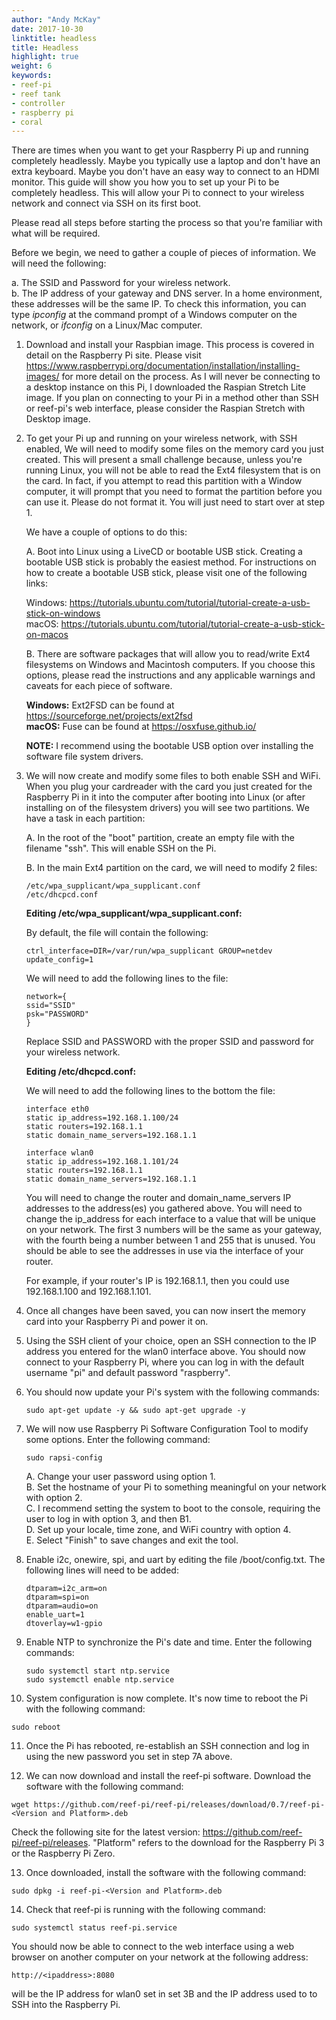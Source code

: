 ```yaml
---
author: "Andy McKay"
date: 2017-10-30
linktitle: headless
title: Headless
highlight: true
weight: 6
keywords:
- reef-pi
- reef tank
- controller
- raspberry pi
- coral
---
```


There are times when you want to get your Raspberry Pi up and running completely headlessly. Maybe you typically use a laptop and don't have an extra keyboard. Maybe you don't have an easy way to connect to an HDMI monitor. This guide will show you how you to set up your Pi to be completely headless. This will allow your Pi to connect to your wireless network and connect via SSH on its first boot. 

Please read all steps before starting the process so that you're familiar with what will be required.

Before we begin, we need to gather a couple of pieces of information. We will need the following:

a. The SSID and Password for your wireless network.  
b. The IP address of your gateway and DNS server. In a home environment, these addresses will be the same IP. To check this information, you can type *ipconfig* at the command prompt of a Windows computer on the network, or *ifconfig* on a Linux/Mac computer.

1. Download and install your Raspbian image. This process is covered in detail on the Raspberry Pi site. Please visit https://www.raspberrypi.org/documentation/installation/installing-images/ for more detail on the process. As I will never be connecting to a desktop instance on this Pi, I downloaded the Raspian Stretch Lite image. If you plan on connecting to your Pi in a method other than SSH or reef-pi's web interface, please consider the Raspian Stretch with Desktop image.

2. To get your Pi up and running on your wireless network, with SSH enabled, We will need to modify some files on the memory card you just created. This will present a small challenge because, unless you're running Linux, you will not be able to read the Ext4 filesystem that is on the card. In fact, if you attempt to read this partition with a Window computer, it will prompt that you need to format the partition before you can use it. Please do not format it. You will just need to start over at step 1. 

   We have a couple of options to do this:

   A. Boot into Linux using a LiveCD or bootable USB stick. Creating a bootable USB stick is probably the easiest method. For instructions on how to create a bootable USB stick, please visit one of the following links:

   Windows: https://tutorials.ubuntu.com/tutorial/tutorial-create-a-usb-stick-on-windows  
   macOS: https://tutorials.ubuntu.com/tutorial/tutorial-create-a-usb-stick-on-macos

   B. There are software packages that will allow you to read/write Ext4 filesystems on Windows and Macintosh computers. If you choose this options, please read the instructions and any applicable warnings and caveats for each piece of software.

   **Windows:** Ext2FSD can be found at https://sourceforge.net/projects/ext2fsd  
   **macOS:** Fuse can be found at https://osxfuse.github.io/

   **NOTE:** I recommend using the bootable USB option over installing the software file system drivers.

3. We will now create and modify some files to both enable SSH and WiFi. When you plug your cardreader with the card you just created for the Raspberry Pi in it into the computer after booting into Linux (or after installing on of the filesystem drivers) you will see two partitions. We have a task in each partition:

   A. In the root of the "boot" partition, create an empty file with the filename "ssh". This will enable SSH on the Pi.

   B. In the main Ext4 partition on the card, we will need to modify 2 files:
   ```
   /etc/wpa_supplicant/wpa_supplicant.conf
   /etc/dhcpcd.conf
   ```

   **Editing /etc/wpa_supplicant/wpa_supplicant.conf:**

   By default, the file will contain the following:
   ```
   ctrl_interface=DIR=/var/run/wpa_supplicant GROUP=netdev
   update_config=1
   ```

   We will need to add the following lines to the file:
   ```
   network={
   ssid="SSID"
   psk="PASSWORD"
   }
   ```

   Replace SSID and PASSWORD with the proper SSID and password for your wireless network.

   **Editing /etc/dhcpcd.conf:**

   We will need to add the following lines to the bottom the file:
   ```
   interface eth0
   static ip_address=192.168.1.100/24
   static routers=192.168.1.1
   static domain_name_servers=192.168.1.1

   interface wlan0
   static ip_address=192.168.1.101/24
   static routers=192.168.1.1
   static domain_name_servers=192.168.1.1
   ```

   You will need to change the router and domain_name_servers IP addresses to the address(es) you gathered above. You will need to change the ip_address for each interface to a value that will be unique on your network. The first 3 numbers will be the same as your gateway, with the fourth being a number between 1 and 255 that is unused. You should be able to see the addresses in use via the interface of your router. 

   For example, if your router's IP is 192.168.1.1, then you could use 192.168.1.100 and 192.168.1.101. 

4. Once all changes have been saved, you can now insert the memory card into your Raspberry Pi and power it on. 

5. Using the SSH client of your choice, open an SSH connection to the IP address you entered for the wlan0 interface above. You should now connect to your Raspberry Pi, where you can log in with the default username "pi" and default password "raspberry". 

6. You should now update your Pi's system with the following commands:
   ```
   sudo apt-get update -y && sudo apt-get upgrade -y
   ```

7. We will now use Raspberry Pi Software Configuration Tool to modify some options. Enter the following command:
   ```
   sudo rapsi-config
   ```

   A. Change your user password using option 1.  
   B. Set the hostname of your Pi to something meaningful on your network with option 2.  
   C. I recommend setting the system to boot to the console, requiring the user to log in with option 3, and then B1.  
   D. Set up your locale, time zone, and WiFi country with option 4.  
   E. Select "Finish" to save changes and exit the tool.

8. Enable i2c, onewire, spi, and uart by editing the file /boot/config.txt. The following lines will need to be added:
   ```
   dtparam=i2c_arm=on
   dtparam=spi=on
   dtparam=audio=on
   enable_uart=1
   dtoverlay=w1-gpio
   ```

9. Enable NTP to synchronize the Pi's date and time. Enter the following commands:  
   ```
   sudo systemctl start ntp.service
   sudo systemctl enable ntp.service
   ```

10. System configuration is now complete. It's now time to reboot the Pi with the following command:  
   ```
   sudo reboot
   ```

11. Once the Pi has rebooted, re-establish an SSH connection and log in using the new password you set in step 7A above.

12. We can now download and install the reef-pi software. Download the software with the following command:  
   ```
   wget https://github.com/reef-pi/reef-pi/releases/download/0.7/reef-pi-<Version and Platform>.deb
   ```
   Check the following site for the latest version: https://github.com/reef-pi/reef-pi/releases. "Platform" refers to the download for the Raspberry Pi 3 or the Raspberry Pi Zero.

13. Once downloaded, install the software with the following command:  
   ```
   sudo dpkg -i reef-pi-<Version and Platform>.deb
   ```

14. Check that reef-pi is running with the following command:  
   ```
   sudo systemctl status reef-pi.service
   ```

   You should now be able to connect to the web interface using a web browser on another computer on your network at the following address:
   ```
   http://<ipaddress>:8080
   ```

   <ipaddress> will be the IP address for wlan0 set in set 3B and the IP address used to to SSH into the Raspberry Pi.
